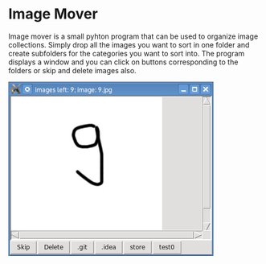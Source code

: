# Image Mover

Image mover is a small pyhton program that can be used to organize image collections.
Simply drop all the images you want to sort in one folder and create subfolders for the categories you want to sort into.
The program displays a window and you can click on buttons corresponding to the folders or skip and delete images also.

![Screenshot](screenshots/screenshot01.png)

